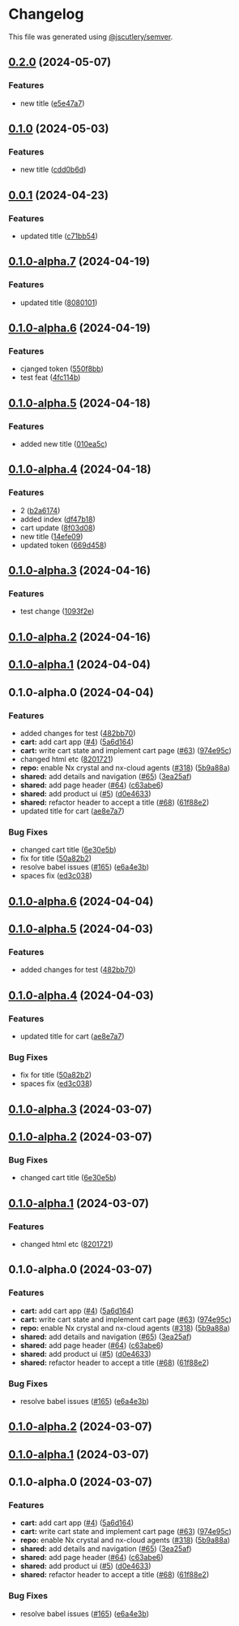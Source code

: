 # Changelog

This file was generated using [@jscutlery/semver](https://github.com/jscutlery/semver).

## [0.2.0](https://github.com/janasarcanys/nx-examples-test/compare/v0.1.0...v0.2.0) (2024-05-07)


### Features

* new title ([e5e47a7](https://github.com/janasarcanys/nx-examples-test/commit/e5e47a7fa10cac77e74e4eb2e0e3bb1465be230f))

## [0.1.0](https://github.com/janasarcanys/nx-examples-test/compare/v0.0.1...v0.1.0) (2024-05-03)


### Features

* new title ([cdd0b6d](https://github.com/janasarcanys/nx-examples-test/commit/cdd0b6d543e09de99b959c41170c3d8b933a0076))

## [0.0.1](https://github.com/janasarcanys/nx-examples-test/compare/v0.1.0-alpha.7...v0.0.1) (2024-04-23)


### Features

* updated title ([c71bb54](https://github.com/janasarcanys/nx-examples-test/commit/c71bb54df59b849fc693d65da01dce93d87b6f04))

## [0.1.0-alpha.7](https://github.com/janasarcanys/nx-examples-test/compare/v0.1.0-alpha.6...v0.1.0-alpha.7) (2024-04-19)


### Features

* updated title ([8080101](https://github.com/janasarcanys/nx-examples-test/commit/80801016cf155a979f96c0e3da5caaf4f350566a))

## [0.1.0-alpha.6](https://github.com/janasarcanys/nx-examples-test/compare/v0.1.0-alpha.5...v0.1.0-alpha.6) (2024-04-19)


### Features

* cjanged token ([550f8bb](https://github.com/janasarcanys/nx-examples-test/commit/550f8bb826b33c1d80048eda2a1ef3fe1bc4803b))
* test feat ([4fc114b](https://github.com/janasarcanys/nx-examples-test/commit/4fc114be69837d31e5ac0fcdf319cb24126a35ce))

## [0.1.0-alpha.5](https://github.com/janasarcanys/nx-examples-test/compare/v0.1.0-alpha.4...v0.1.0-alpha.5) (2024-04-18)


### Features

* added new title ([010ea5c](https://github.com/janasarcanys/nx-examples-test/commit/010ea5c3a45482a07c19baea639de09b61578017))

## [0.1.0-alpha.4](https://github.com/janasarcanys/nx-examples-test/compare/v0.1.0-alpha.3...v0.1.0-alpha.4) (2024-04-18)


### Features

* 2 ([b2a6174](https://github.com/janasarcanys/nx-examples-test/commit/b2a617449977bbac7e633e1f275c8b9cf13cb6fc))
* added index ([df47b18](https://github.com/janasarcanys/nx-examples-test/commit/df47b18439613042ef8a5fcf29a1bc1e4e250831))
* cart update ([8f03d08](https://github.com/janasarcanys/nx-examples-test/commit/8f03d08ab339cddee748669b4f3e60771089b10d))
* new title ([14efe09](https://github.com/janasarcanys/nx-examples-test/commit/14efe09a4326f989dd62d0f47d69e6be798f88d1))
* updated token ([669d458](https://github.com/janasarcanys/nx-examples-test/commit/669d4581e59595dfe1478554ba07000f98a724ca))

## [0.1.0-alpha.3](https://github.com/janasarcanys/nx-examples-test/compare/v0.1.0-alpha.2...v0.1.0-alpha.3) (2024-04-16)


### Features

* test change ([1093f2e](https://github.com/janasarcanys/nx-examples-test/commit/1093f2e2b4bab3bc2387739ff28fb5d3e4c8ba3c))

## [0.1.0-alpha.2](https://github.com/janasarcanys/nx-examples-test/compare/v0.1.0-alpha.1...v0.1.0-alpha.2) (2024-04-16)

## [0.1.0-alpha.1](https://github.com/janasarcanys/nx-examples-test/compare/v0.1.0-alpha.0...v0.1.0-alpha.1) (2024-04-04)

## 0.1.0-alpha.0 (2024-04-04)


### Features

* added changes for test ([482bb70](https://github.com/janasarcanys/nx-examples-test/commit/482bb7006f1c4eac874ae7d9738a3509c75c4409))
* **cart:** add cart app ([#4](https://github.com/janasarcanys/nx-examples-test/issues/4)) ([5a6d164](https://github.com/janasarcanys/nx-examples-test/commit/5a6d1642d7e89a4a7d6aafdc21478fa976a60420))
* **cart:** write cart state and implement cart page ([#63](https://github.com/janasarcanys/nx-examples-test/issues/63)) ([974e95c](https://github.com/janasarcanys/nx-examples-test/commit/974e95ca5b2804063839e52277e90f1130d3a6e9))
* changed html etc ([8201721](https://github.com/janasarcanys/nx-examples-test/commit/82017213c7b9abee2ffebee3de0a0181be1830f0))
* **repo:** enable Nx crystal and nx-cloud agents ([#318](https://github.com/janasarcanys/nx-examples-test/issues/318)) ([5b9a88a](https://github.com/janasarcanys/nx-examples-test/commit/5b9a88a7eb4b06e81dc07cb78b7d74653ffe2312))
* **shared:** add details and navigation ([#65](https://github.com/janasarcanys/nx-examples-test/issues/65)) ([3ea25af](https://github.com/janasarcanys/nx-examples-test/commit/3ea25af610969ad943b5848c853041f2c3812b3d))
* **shared:** add page header ([#64](https://github.com/janasarcanys/nx-examples-test/issues/64)) ([c63abe6](https://github.com/janasarcanys/nx-examples-test/commit/c63abe62eaee8ef3aa91b40b97fc8a8fee1a0857))
* **shared:** add product ui ([#5](https://github.com/janasarcanys/nx-examples-test/issues/5)) ([d0e4633](https://github.com/janasarcanys/nx-examples-test/commit/d0e46339fd2e96d883e68e1fb48cde5d14890180))
* **shared:** refactor header to accept a title ([#68](https://github.com/janasarcanys/nx-examples-test/issues/68)) ([61f88e2](https://github.com/janasarcanys/nx-examples-test/commit/61f88e2cbce64b39164ed005e4f64cd9f7090a9b))
* updated title for cart ([ae8e7a7](https://github.com/janasarcanys/nx-examples-test/commit/ae8e7a7b5003a6d62f4cfab73e525193fc13c4fb))


### Bug Fixes

* changed cart title ([6e30e5b](https://github.com/janasarcanys/nx-examples-test/commit/6e30e5b3b0a8cf946e882c77cb894db268dddab7))
* fix for title ([50a82b2](https://github.com/janasarcanys/nx-examples-test/commit/50a82b2280c6e153e93d3f43a5d4298f2409dc38))
* resolve babel issues ([#165](https://github.com/janasarcanys/nx-examples-test/issues/165)) ([e6a4e3b](https://github.com/janasarcanys/nx-examples-test/commit/e6a4e3b9b66d3f3bfe705d02e428d07c7388bbb0))
* spaces fix ([ed3c038](https://github.com/janasarcanys/nx-examples-test/commit/ed3c0380d019334fb16df7da015b6926f54a4442))

## [0.1.0-alpha.6](https://github.com/janasarcanys/nx-examples-test/compare/cart-0.1.0-alpha.5...cart-0.1.0-alpha.6) (2024-04-04)

## [0.1.0-alpha.5](https://github.com/janasarcanys/nx-examples-test/compare/cart-0.1.0-alpha.4...cart-0.1.0-alpha.5) (2024-04-03)


### Features

* added changes for test ([482bb70](https://github.com/janasarcanys/nx-examples-test/commit/482bb7006f1c4eac874ae7d9738a3509c75c4409))

## [0.1.0-alpha.4](https://github.com/janasarcanys/nx-examples-test/compare/cart-0.1.0-alpha.3...cart-0.1.0-alpha.4) (2024-04-03)


### Features

* updated title for cart ([ae8e7a7](https://github.com/janasarcanys/nx-examples-test/commit/ae8e7a7b5003a6d62f4cfab73e525193fc13c4fb))


### Bug Fixes

* fix for title ([50a82b2](https://github.com/janasarcanys/nx-examples-test/commit/50a82b2280c6e153e93d3f43a5d4298f2409dc38))
* spaces fix ([ed3c038](https://github.com/janasarcanys/nx-examples-test/commit/ed3c0380d019334fb16df7da015b6926f54a4442))

## [0.1.0-alpha.3](https://github.com/janasarcanys/nx-examples-test/compare/cart-0.1.0-alpha.2...cart-0.1.0-alpha.3) (2024-03-07)

## [0.1.0-alpha.2](https://github.com/janasarcanys/nx-examples-test/compare/cart-0.1.0-alpha.1...cart-0.1.0-alpha.2) (2024-03-07)


### Bug Fixes

* changed cart title ([6e30e5b](https://github.com/janasarcanys/nx-examples-test/commit/6e30e5b3b0a8cf946e882c77cb894db268dddab7))

## [0.1.0-alpha.1](https://github.com/janasarcanys/nx-examples-test/compare/cart-0.1.0-alpha.0...cart-0.1.0-alpha.1) (2024-03-07)


### Features

* changed html etc ([8201721](https://github.com/janasarcanys/nx-examples-test/commit/82017213c7b9abee2ffebee3de0a0181be1830f0))

## 0.1.0-alpha.0 (2024-03-07)


### Features

* **cart:** add cart app ([#4](https://github.com/janasarcanys/nx-examples-test/issues/4)) ([5a6d164](https://github.com/janasarcanys/nx-examples-test/commit/5a6d1642d7e89a4a7d6aafdc21478fa976a60420))
* **cart:** write cart state and implement cart page ([#63](https://github.com/janasarcanys/nx-examples-test/issues/63)) ([974e95c](https://github.com/janasarcanys/nx-examples-test/commit/974e95ca5b2804063839e52277e90f1130d3a6e9))
* **repo:** enable Nx crystal and nx-cloud agents ([#318](https://github.com/janasarcanys/nx-examples-test/issues/318)) ([5b9a88a](https://github.com/janasarcanys/nx-examples-test/commit/5b9a88a7eb4b06e81dc07cb78b7d74653ffe2312))
* **shared:** add details and navigation ([#65](https://github.com/janasarcanys/nx-examples-test/issues/65)) ([3ea25af](https://github.com/janasarcanys/nx-examples-test/commit/3ea25af610969ad943b5848c853041f2c3812b3d))
* **shared:** add page header ([#64](https://github.com/janasarcanys/nx-examples-test/issues/64)) ([c63abe6](https://github.com/janasarcanys/nx-examples-test/commit/c63abe62eaee8ef3aa91b40b97fc8a8fee1a0857))
* **shared:** add product ui ([#5](https://github.com/janasarcanys/nx-examples-test/issues/5)) ([d0e4633](https://github.com/janasarcanys/nx-examples-test/commit/d0e46339fd2e96d883e68e1fb48cde5d14890180))
* **shared:** refactor header to accept a title ([#68](https://github.com/janasarcanys/nx-examples-test/issues/68)) ([61f88e2](https://github.com/janasarcanys/nx-examples-test/commit/61f88e2cbce64b39164ed005e4f64cd9f7090a9b))


### Bug Fixes

* resolve babel issues ([#165](https://github.com/janasarcanys/nx-examples-test/issues/165)) ([e6a4e3b](https://github.com/janasarcanys/nx-examples-test/commit/e6a4e3b9b66d3f3bfe705d02e428d07c7388bbb0))

## [0.1.0-alpha.2](https://github.com/janasarcanys/nx-examples-test/compare/cart-0.1.0-alpha.1...cart-0.1.0-alpha.2) (2024-03-07)

## [0.1.0-alpha.1](https://github.com/janasarcanys/nx-examples-test/compare/cart-0.1.0-alpha.0...cart-0.1.0-alpha.1) (2024-03-07)

## 0.1.0-alpha.0 (2024-03-07)


### Features

* **cart:** add cart app ([#4](https://github.com/janasarcanys/nx-examples-test/issues/4)) ([5a6d164](https://github.com/janasarcanys/nx-examples-test/commit/5a6d1642d7e89a4a7d6aafdc21478fa976a60420))
* **cart:** write cart state and implement cart page ([#63](https://github.com/janasarcanys/nx-examples-test/issues/63)) ([974e95c](https://github.com/janasarcanys/nx-examples-test/commit/974e95ca5b2804063839e52277e90f1130d3a6e9))
* **repo:** enable Nx crystal and nx-cloud agents ([#318](https://github.com/janasarcanys/nx-examples-test/issues/318)) ([5b9a88a](https://github.com/janasarcanys/nx-examples-test/commit/5b9a88a7eb4b06e81dc07cb78b7d74653ffe2312))
* **shared:** add details and navigation ([#65](https://github.com/janasarcanys/nx-examples-test/issues/65)) ([3ea25af](https://github.com/janasarcanys/nx-examples-test/commit/3ea25af610969ad943b5848c853041f2c3812b3d))
* **shared:** add page header ([#64](https://github.com/janasarcanys/nx-examples-test/issues/64)) ([c63abe6](https://github.com/janasarcanys/nx-examples-test/commit/c63abe62eaee8ef3aa91b40b97fc8a8fee1a0857))
* **shared:** add product ui ([#5](https://github.com/janasarcanys/nx-examples-test/issues/5)) ([d0e4633](https://github.com/janasarcanys/nx-examples-test/commit/d0e46339fd2e96d883e68e1fb48cde5d14890180))
* **shared:** refactor header to accept a title ([#68](https://github.com/janasarcanys/nx-examples-test/issues/68)) ([61f88e2](https://github.com/janasarcanys/nx-examples-test/commit/61f88e2cbce64b39164ed005e4f64cd9f7090a9b))


### Bug Fixes

* resolve babel issues ([#165](https://github.com/janasarcanys/nx-examples-test/issues/165)) ([e6a4e3b](https://github.com/janasarcanys/nx-examples-test/commit/e6a4e3b9b66d3f3bfe705d02e428d07c7388bbb0))
